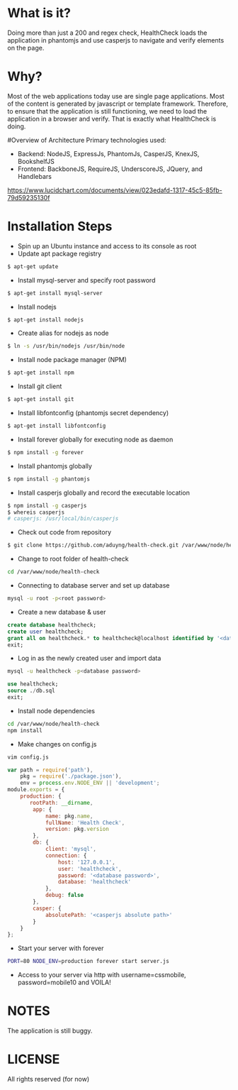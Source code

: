 # What is it?
Doing more than just a 200 and regex check, HealthCheck loads the application in phantomjs and use casperjs to navigate and verify elements on the page. 

# Why? 
Most of the web applications today use are single page applications. Most of the content is generated by javascript or template framework. Therefore, to ensure that the application is still functioning, we need to load the application in a browser and verify. That is exactly what HealthCheck is doing. 

#Overview of Architecture
Primary technologies used: 
* Backend: NodeJS, ExpressJs, PhantomJs, CasperJS, KnexJS, BookshelfJS
* Frontend: BackboneJS, RequireJS, UnderscoreJS, JQuery, and Handlebars

https://www.lucidchart.com/documents/view/023edafd-1317-45c5-85fb-79d59235130f

# Installation Steps
* Spin up an Ubuntu instance and access to its console as root
* Update apt package registry
```sh
$ apt-get update
```
* Install mysql-server and specify root password
```sh
$ apt-get install mysql-server
```
* Install nodejs
```sh
$ apt-get install nodejs
```
* Create alias for nodejs as node
```sh
$ ln -s /usr/bin/nodejs /usr/bin/node
```
* Install node package manager (NPM)
```sh
$ apt-get install npm
```
* Install git client
```sh
$ apt-get install git
```
* Install libfontconfig (phantomjs secret dependency)
```sh
$ apt-get install libfontconfig
```
* Install forever globally for executing node as daemon
```sh
$ npm install -g forever
```
* Install phantomjs globally
```sh
$ npm install -g phantomjs
```
* Install casperjs globally and record the executable location
```sh
$ npm install -g casperjs
$ whereis casperjs
# casperjs: /usr/local/bin/casperjs
```
* Check out code from repository
```sh
$ git clone https://github.com/aduyng/health-check.git /var/www/node/health-check
```
* Change to root folder of health-check
```sh
cd /var/www/node/health-check
```
* Connecting to database server and set up database
```sh
mysql -u root -p<root password>
```
* Create a new database & user
```sql
create database healthcheck;
create user healthcheck;
grant all on healthcheck.* to healthcheck@localhost identified by '<database password>';
exit;
```
* Log in as the newly created user and import data
```sh
mysql -u healthcheck -p<database password>
```
```sql
use healthcheck;
source ./db.sql
exit;
```
* Install node dependencies
```sh
cd /var/www/node/health-check
npm install
```
* Make changes on config.js
```sh
vim config.js
```
```javascript 
var path = require('path'),
    pkg = require('./package.json'),
    env = process.env.NODE_ENV || 'development';
module.exports = {
    production: {
       rootPath: __dirname,
        app: {
            name: pkg.name,
            fullName: 'Health Check',
            version: pkg.version
        },
        db: {
            client: 'mysql',
            connection: {
                host: '127.0.0.1',
                user: 'healthcheck',
                password: '<database password>',
                database: 'healthcheck'
            },
            debug: false
        },
        casper: {
            absolutePath: '<casperjs absolute path>'
        }
    }
};
```
* Start your server with forever
```sh
PORT=80 NODE_ENV=production forever start server.js
```
* Access to your server via http with username=cssmobile, password=mobile10 and VOILA!

# NOTES
The application is still buggy.

# LICENSE
All rights reserved (for now)
